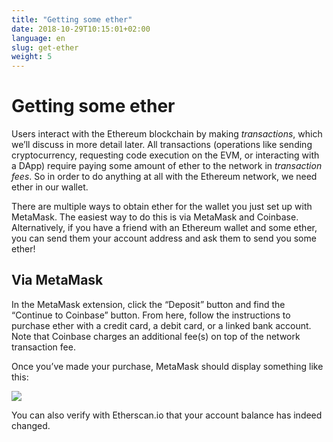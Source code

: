 ```yaml
---
title: "Getting some ether"
date: 2018-10-29T10:15:01+02:00
language: en
slug: get-ether
weight: 5
---
```


# Getting some ether
Users interact with the Ethereum blockchain by making *transactions*, which we’ll discuss in more detail later. All transactions (operations like sending cryptocurrency, requesting code execution on the EVM, or interacting with a DApp) require paying some amount of ether to the network in *transaction fees*. So in order to do anything at all with the Ethereum network, we need ether in our wallet. 

There are multiple ways to obtain ether for the wallet you just set up with MetaMask. The easiest way to do this is via MetaMask and Coinbase. Alternatively, if you have a friend with an Ethereum wallet and some ether, you can send them your account address and ask them to send you some ether!

## Via MetaMask

In the MetaMask extension, click the “Deposit” button and find the “Continue to Coinbase” button. From here, follow the instructions to purchase ether with a credit card, a debit card, or a linked bank account. Note that Coinbase charges an additional fee(s) on top of the network transaction fee.

Once you’ve made your purchase, MetaMask should display something like this:

![](https://d2mxuefqeaa7sj.cloudfront.net/s_6499DBB606E17BAD45838C653994E18D32BD929FD5D115FA472134B464A847EC_1542069862973_image.png)


You can also verify with Etherscan.io that your account balance has indeed changed.
